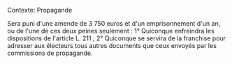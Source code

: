 Contexte: Propagande

Sera puni d'une amende de 3 750 euros et d'un emprisonnement d'un an, ou de l'une de ces deux peines seulement : 1° Quiconque enfreindra les dispositions de l'article L. 211 ; 2° Quiconque se servira de la franchise pour adresser aux électeurs tous autres documents que ceux envoyés par les commissions de propagande.